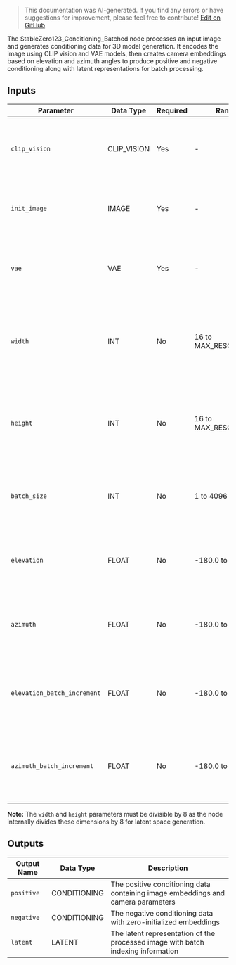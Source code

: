 > This documentation was AI-generated. If you find any errors or have suggestions for improvement, please feel free to contribute! [Edit on GitHub](https://github.com/Comfy-Org/embedded-docs/blob/main/comfyui_embedded_docs/docs/StableZero123_Conditioning_Batched/en.md)

The StableZero123_Conditioning_Batched node processes an input image and generates conditioning data for 3D model generation. It encodes the image using CLIP vision and VAE models, then creates camera embeddings based on elevation and azimuth angles to produce positive and negative conditioning along with latent representations for batch processing.

## Inputs

| Parameter | Data Type | Required | Range | Description |
|-----------|-----------|----------|-------|-------------|
| `clip_vision` | CLIP_VISION | Yes | - | The CLIP vision model used for encoding the input image |
| `init_image` | IMAGE | Yes | - | The initial input image to be processed and encoded |
| `vae` | VAE | Yes | - | The VAE model used for encoding image pixels into latent space |
| `width` | INT | No | 16 to MAX_RESOLUTION | The output width for the processed image (default: 256, must be divisible by 8) |
| `height` | INT | No | 16 to MAX_RESOLUTION | The output height for the processed image (default: 256, must be divisible by 8) |
| `batch_size` | INT | No | 1 to 4096 | The number of conditioning samples to generate in the batch (default: 1) |
| `elevation` | FLOAT | No | -180.0 to 180.0 | The initial camera elevation angle in degrees (default: 0.0) |
| `azimuth` | FLOAT | No | -180.0 to 180.0 | The initial camera azimuth angle in degrees (default: 0.0) |
| `elevation_batch_increment` | FLOAT | No | -180.0 to 180.0 | The amount to increment elevation for each batch item (default: 0.0) |
| `azimuth_batch_increment` | FLOAT | No | -180.0 to 180.0 | The amount to increment azimuth for each batch item (default: 0.0) |

**Note:** The `width` and `height` parameters must be divisible by 8 as the node internally divides these dimensions by 8 for latent space generation.

## Outputs

| Output Name | Data Type | Description |
|-------------|-----------|-------------|
| `positive` | CONDITIONING | The positive conditioning data containing image embeddings and camera parameters |
| `negative` | CONDITIONING | The negative conditioning data with zero-initialized embeddings |
| `latent` | LATENT | The latent representation of the processed image with batch indexing information |

